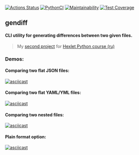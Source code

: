 [![Actions Status](https://github.com/alienflakes/python-project-lvl2/workflows/hexlet-check/badge.svg)](https://github.com/alienflakes/python-project-lvl2/actions)
[![PythonCI](https://github.com/alienflakes/python-project-lvl2/actions/workflows/pyci.yml/badge.svg)](https://github.com/alienflakes/python-project-lvl2/actions/workflows/pyci.yml)
[![Maintainability](https://api.codeclimate.com/v1/badges/658a428e127cda054892/maintainability)](https://codeclimate.com/github/alienflakes/python-project-lvl2/maintainability)
[![Test Coverage](https://api.codeclimate.com/v1/badges/658a428e127cda054892/test_coverage)](https://codeclimate.com/github/alienflakes/python-project-lvl2/test_coverage)

## gendiff

#### CLI utility for generating differences between two given files.

> My [second project](https://ru.hexlet.io/programs/python/projects/50) for [Hexlet Python course (ru)](https://ru.hexlet.io/programs/python)

### Demos:

#### Comparing two flat JSON files:
[![asciicast](https://asciinema.org/a/j1Dk8B6oHPuhvgofHPn1nE5LC.svg)](https://asciinema.org/a/j1Dk8B6oHPuhvgofHPn1nE5LC)

#### Comparing two flat YAML/YML files:
[![asciicast](https://asciinema.org/a/QReTb3jHfrMKJpnqdTxNABx7c.svg)](https://asciinema.org/a/QReTb3jHfrMKJpnqdTxNABx7c)

#### Comparing two nested files:
[![asciicast](https://asciinema.org/a/TDh3bBk18QugrENd7iTkBCijy.svg)](https://asciinema.org/a/TDh3bBk18QugrENd7iTkBCijy)

#### Plain format option:
[![asciicast](https://asciinema.org/a/QVAnoVMBFwfAeTaHWDHQe4XJ6.svg)](https://asciinema.org/a/QVAnoVMBFwfAeTaHWDHQe4XJ6)
